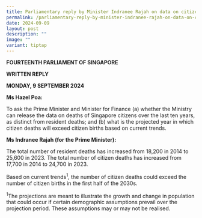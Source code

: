 ```yaml
---
title: Parliamentary reply by Minister Indranee Rajah on data on citizen deaths
permalink: /parliamentary-reply-by-minister-indranee-rajah-on-data-on-citizen-deaths/
date: 2024-09-09
layout: post
description: ""
image: ""
variant: tiptap
---
```

<p><strong>FOURTEENTH PARLIAMENT OF SINGAPORE</strong>
</p>
<p><strong>WRITTEN REPLY</strong>&nbsp;</p>
<p><strong>MONDAY, 9 SEPTEMBER 2024</strong>
</p>
<p></p>
<p><strong>Ms Hazel Poa:</strong>
</p>
<p>To ask the Prime Minister and Minister for Finance (a) whether the Ministry
can release the data on deaths of Singapore citizens over the last ten
years, as distinct from resident deaths; and (b) what is the projected
year in which citizen deaths will exceed citizen births based on current
trends.</p>
<p></p>
<p><strong>Ms Indranee Rajah (for the Prime Minister):</strong>
</p>
<p>The total number of resident deaths has increased from 18,200 in 2014
to 25,600 in 2023. The total number of citizen deaths has increased from
17,700 in 2014 to 24,700 in 2023.</p>
<p>Based on current trends<sup>1</sup>, the number of citizen deaths could
exceed the number of citizen births in the first half of the 2030s.</p>
<p></p>
<p><sup>1</sup>The projections are meant to illustrate the growth and change
in population that could occur if certain demographic assumptions prevail
over the projection period. These assumptions may or may not be realised.</p>